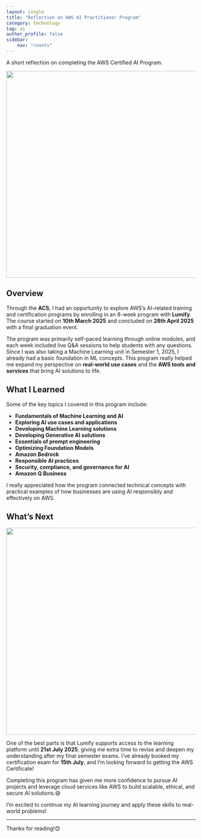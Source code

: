 ```yaml
---
layout: single
title: "Reflection on AWS AI Practitioner Program"
category: technology
tag: ai
author_profile: false
sidebar:
    nav: "counts"
---
```


A short reflection on completing the AWS Certified AI Program.

<div style="text-align: left; margin-bottom: 5px;">
  <img src="{{site.url}}/images/2025-07-02-AWS/01.png" style="width: 550px;" />
</div>

## Overview

Through the **ACS**, I had an opportunity to explore AWS’s AI-related training and certification programs by enrolling in an 8-week program with **Lumify**. The course started on **10th March 2025** and concluded on **28th April 2025** with a final graduation event.

The program was primarily self-paced learning through online modules, and each week included live Q&A sessions to help students with any questions. Since I was also taking a Machine Learning unit in Semester 1, 2025, I already had a basic foundation in ML concepts. This program really helped me expand my perspective on **real-world use cases** and the **AWS tools and services** that bring AI solutions to life.

## What I Learned

Some of the key topics I covered in this program include:

- **Fundamentals of Machine Learning and AI**
- **Exploring AI use cases and applications**
- **Developing Machine Learning solutions**
- **Developing Generative AI solutions**
- **Essentials of prompt engineering**
- **Optimizing Foundation Models**
- **Amazon Bedrock**
- **Responsible AI practices**
- **Security, compliance, and governance for AI**
- **Amazon Q Business**

I really appreciated how the program connected technical concepts with practical examples of how businesses are using AI responsibly and effectively on AWS.


## What’s Next

<div style="text-align: left; margin-bottom: 5px;">
  <img src="{{site.url}}/images/2025-07-02-AWS/02.png" style="width: 550px;" />
</div>

One of the best parts is that Lumify supports access to the learning platform until **21st July 2025**, giving me extra time to revise and deepen my understanding after my final semester exams. I’ve already booked my certification exam for **15th July**, and I’m looking forward to getting the AWS Certificate!

Completing this program has given me more confidence to pursue AI projects and leverage cloud services like AWS to build scalable, ethical, and secure AI solutions.😄

I’m excited to continue my AI learning journey and apply these skills to real-world problems!

---

Thanks for reading!😊